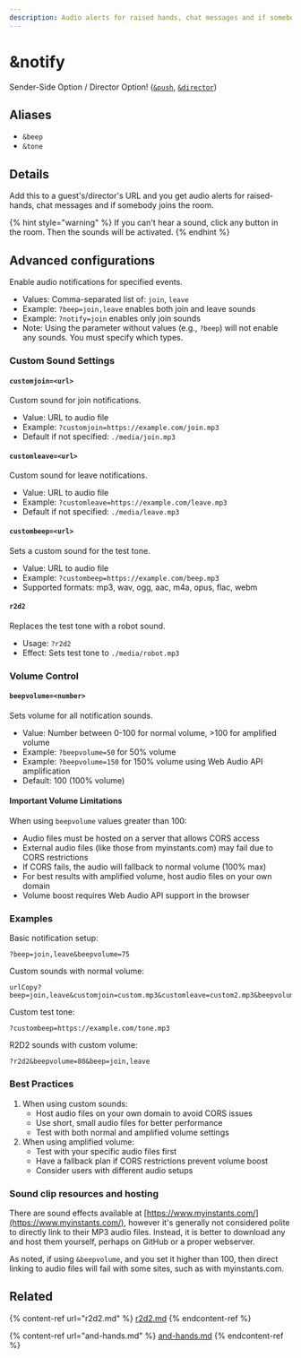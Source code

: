 ```yaml
---
description: Audio alerts for raised hands, chat messages and if somebody joins the room
---
```


# \&notify

Sender-Side Option / Director Option! ([`&push`](push.md), [`&director`](../viewers-settings/director.md))

## Aliases

* `&beep`
* `&tone`

## Details

Add this to a guest's/director's URL and you get audio alerts for raised-hands, chat messages and if somebody joins the room.

{% hint style="warning" %}
If you can't hear a sound, click any button in the room. Then the sounds will be activated.
{% endhint %}

## Advanced configurations

Enable audio notifications for specified events.

* Values: Comma-separated list of: `join`, `leave`
* Example: `?beep=join,leave` enables both join and leave sounds
* Example: `?notify=join` enables only join sounds
* Note: Using the parameter without values (e.g., `?beep`) will not enable any sounds. You must specify which types.

### Custom Sound Settings

#### `customjoin=<url>`

Custom sound for join notifications.

* Value: URL to audio file
* Example: `?customjoin=https://example.com/join.mp3`
* Default if not specified: `./media/join.mp3`

#### `customleave=<url>`

Custom sound for leave notifications.

* Value: URL to audio file
* Example: `?customleave=https://example.com/leave.mp3`
* Default if not specified: `./media/leave.mp3`

#### `custombeep=<url>`

Sets a custom sound for the test tone.

* Value: URL to audio file
* Example: `?custombeep=https://example.com/beep.mp3`
* Supported formats: mp3, wav, ogg, aac, m4a, opus, flac, webm

#### `r2d2`

Replaces the test tone with a robot sound.

* Usage: `?r2d2`
* Effect: Sets test tone to `./media/robot.mp3`

### Volume Control

#### `beepvolume=<number>`

Sets volume for all notification sounds.

* Value: Number between 0-100 for normal volume, >100 for amplified volume
* Example: `?beepvolume=50` for 50% volume
* Example: `?beepvolume=150` for 150% volume using Web Audio API amplification
* Default: 100 (100% volume)

#### Important Volume Limitations

When using `beepvolume` values greater than 100:

* Audio files must be hosted on a server that allows CORS access
* External audio files (like those from myinstants.com) may fail due to CORS restrictions
* If CORS fails, the audio will fallback to normal volume (100% max)
* For best results with amplified volume, host audio files on your own domain
* Volume boost requires Web Audio API support in the browser

### Examples

Basic notification setup:

```url
?beep=join,leave&beepvolume=75
```

Custom sounds with normal volume:

```url
urlCopy?beep=join,leave&customjoin=custom.mp3&customleave=custom2.mp3&beepvolume=100
```

Custom test tone:

```url
?custombeep=https://example.com/tone.mp3
```

R2D2 sounds with custom volume:

```url
?r2d2&beepvolume=80&beep=join,leave
```

### Best Practices

1. When using custom sounds:
   * Host audio files on your own domain to avoid CORS issues
   * Use short, small audio files for better performance
   * Test with both normal and amplified volume settings
2. When using amplified volume:
   * Test with your specific audio files first
   * Have a fallback plan if CORS restrictions prevent volume boost
   * Consider users with different audio setups

### Sound clip resources and hosting

There are sound effects available at [https://www.myinstants.com/](https://www.myinstants.com/), however it's generally not considered polite to directly link to their MP3 audio files. Instead, it is better to download any and host them yourself, perhaps on GitHub or a proper webserver.

As noted, if using `&beepvolume`, and you set it higher than 100, then direct linking to audio files will fail with some sites, such as with myinstants.com.&#x20;

## Related

{% content-ref url="r2d2.md" %}
[r2d2.md](r2d2.md)
{% endcontent-ref %}

{% content-ref url="and-hands.md" %}
[and-hands.md](and-hands.md)
{% endcontent-ref %}
